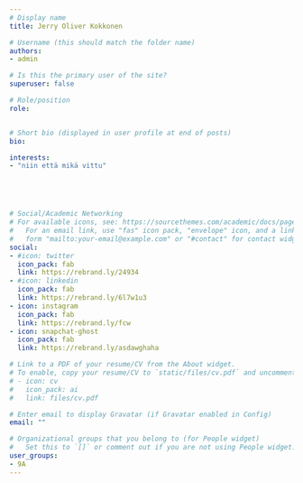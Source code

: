 ```yaml
---
# Display name
title: Jerry Oliver Kokkonen

# Username (this should match the folder name)
authors:
- admin

# Is this the primary user of the site?
superuser: false

# Role/position
role: 


# Short bio (displayed in user profile at end of posts)
bio:

interests:
- "niin että mikä vittu"





# Social/Academic Networking
# For available icons, see: https://sourcethemes.com/academic/docs/page-builder/#icons
#   For an email link, use "fas" icon pack, "envelope" icon, and a link in the
#   form "mailto:your-email@example.com" or "#contact" for contact widget.
social:
- #icon: twitter
  icon_pack: fab
  link: https://rebrand.ly/24934
- #icon: linkedin
  icon_pack: fab
  link: https://rebrand.ly/6l7w1u3
- icon: instagram
  icon_pack: fab
  link: https://rebrand.ly/fcw
- icon: snapchat-ghost
  icon_pack: fab
  link: https://rebrand.ly/asdawghaha  

# Link to a PDF of your resume/CV from the About widget.
# To enable, copy your resume/CV to `static/files/cv.pdf` and uncomment the lines below.
# - icon: cv
#   icon_pack: ai
#   link: files/cv.pdf

# Enter email to display Gravatar (if Gravatar enabled in Config)
email: ""

# Organizational groups that you belong to (for People widget)
#   Set this to `[]` or comment out if you are not using People widget.
user_groups:
- 9A
---
```


